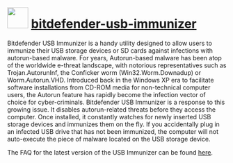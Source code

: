 ﻿# <img src="https://cdn.rawgit.com/chocolatey/chocolatey-coreteampackages/9282e769979fbb235869051249a70d56517f4ff9/icons/bitdefender-usb-immunizer.png" width="48" height="48"/> [bitdefender-usb-immunizer](https://chocolatey.org/packages/bitdefender-usb-immunizer)


Bitdefender USB Immunizer is a handy utility designed to allow users to immunize their USB storage devices or SD cards against infections with autorun-based malware.
For years, Autorun-based malware has been atop of the worldwide e-threat landscape, with notorious representatives such as Trojan.AutorunInf, the Conficker worm (Win32.Worm.Downadup) or Worm.Autorun.VHD.
Introduced back in the Windows XP era to facilitate software installations from CD-ROM media for non-technical computer users, the Autorun feature has rapidly become the infection vector of choice for cyber-criminals.
Bitdefender USB Immunizer is a response to this growing issue.
It disables autorun-related threats before they access the computer. Once installed, it constantly watches for newly inserted USB storage devices and immunizes them on the fly. If you accidentally plug in an infected USB drive that has not been immunized, the computer will not auto-execute the piece of malware located on the USB storage device.

The FAQ for the latest version of the USB Immunizer can be found [here](http://labs.bitdefender.com/wp-content/uploads/2011/06/FAQ.txt).

